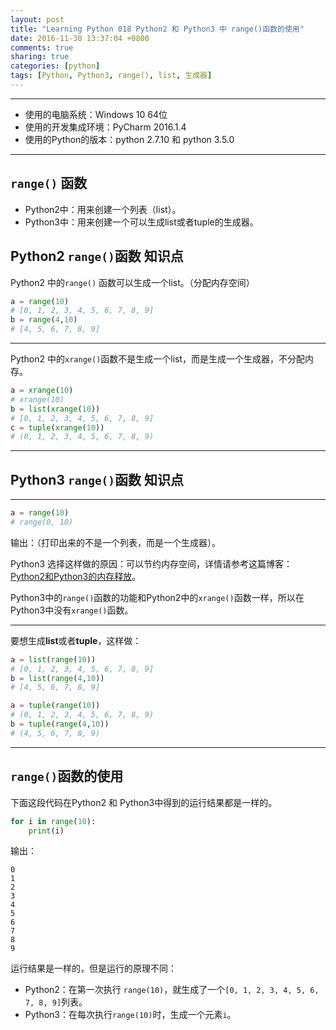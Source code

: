 ```yaml
---
layout: post
title: "Learning Python 018 Python2 和 Python3 中 range()函数的使用"
date: 2016-11-30 13:37:04 +0800
comments: true
sharing: true
categories: [python]
tags: [Python, Python3, range(), list, 生成器]
---
```




---

* 使用的电脑系统：Windows 10 64位
* 使用的开发集成环境：PyCharm 2016.1.4
* 使用的Python的版本：python 2.7.10 和 python 3.5.0

---

## `range()` 函数

* Python2中：用来创建一个列表（list）。
* Python3中：用来创建一个可以生成list或者tuple的生成器。

## Python2 `range()`函数 知识点

Python2 中的`range()` 函数可以生成一个list。（分配内存空间）

```python
a = range(10)
# [0, 1, 2, 3, 4, 5, 6, 7, 8, 9]
b = range(4,10)
# [4, 5, 6, 7, 8, 9]
```



----------

Python2 中的`xrange()`函数不是生成一个list，而是生成一个生成器，不分配内存。

```python
a = xrange(10)
# xrange(10)
b = list(xrange(10))
# [0, 1, 2, 3, 4, 5, 6, 7, 8, 9]
c = tuple(xrange(10))
# (0, 1, 2, 3, 4, 5, 6, 7, 8, 9)
```


----------


## Python3 `range()`函数 知识点


----------

```python
a = range(10)
# range(0, 10)
```

输出：（打印出来的不是一个列表，而是一个生成器）。

Python3 选择这样做的原因：可以节约内存空间，详情请参考这篇博客：[Python2和Python3的内存释放](http://www.aobosir.com/blog/2016/11/30/python2-python3-Memory-release-gc/)。

Python3中的`range()`函数的功能和Python2中的`xrange()`函数一样，所以在Python3中没有`xrange()`函数。

----------

要想生成**list**或者**tuple**，这样做：
```python
a = list(range(10))
# [0, 1, 2, 3, 4, 5, 6, 7, 8, 9]
b = list(range(4,10))
# [4, 5, 6, 7, 8, 9]

a = tuple(range(10))
# (0, 1, 2, 3, 4, 5, 6, 7, 8, 9)
b = tuple(range(4,10))
# (4, 5, 6, 7, 8, 9)
```



----------

## `range()`函数的使用

下面这段代码在Python2 和 Python3中得到的运行结果都是一样的。

```python
for i in range(10):
    print(i)
```

输出：

```
0
1
2
3
4
5
6
7
8
9
```

运行结果是一样的，但是运行的原理不同：

* Python2：在第一次执行 `range(10)`，就生成了一个`[0, 1, 2, 3, 4, 5, 6, 7, 8, 9]`列表。
* Python3：在每次执行`range(10)`时，生成一个元素`i`。